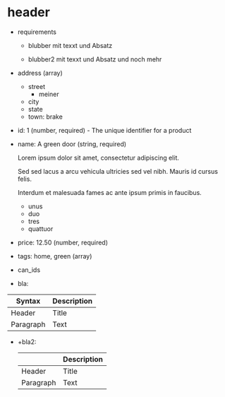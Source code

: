 # header

- requirements
    - blubber mit texxt
    und Absatz

    - blubber2 mit texxt
    und Absatz
    und noch mehr

- address (array)
    - street
        - meiner
    - city
    - state
    - town: brake

- id: 1 (number, required) - The unique identifier for a product
- name: A green door (string, required)

    Lorem ipsum dolor sit amet, consectetur adipiscing elit.

    Sed sed lacus a arcu vehicula ultricies sed vel nibh. Mauris id cursus felis.

    Interdum et malesuada fames ac ante ipsum primis in faucibus.

    - unus
    - duo
    - tres
    - quattuor

- price: 12.50 (number, required)
- tags: home, green (array)    
- can_ids
- bla:

| Syntax      | Description |
| ----------- | ----------- |
| Header      | Title       |
| Paragraph   | Text        |

- +bla2:

    |             | Description |
    | ----------- | ----------- |
    | Header      | Title       |
    | Paragraph   | Text        |
